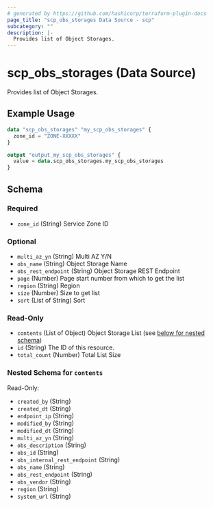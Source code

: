 ```yaml
---
# generated by https://github.com/hashicorp/terraform-plugin-docs
page_title: "scp_obs_storages Data Source - scp"
subcategory: ""
description: |-
  Provides list of Object Storages.
---
```


# scp_obs_storages (Data Source)

Provides list of Object Storages.

## Example Usage

```terraform
data "scp_obs_storages" "my_scp_obs_storages" {
  zone_id = "ZONE-XXXXX"
}

output "output_my_scp_obs_storages" {
  value = data.scp_obs_storages.my_scp_obs_storages
}
```

<!-- schema generated by tfplugindocs -->
## Schema

### Required

- `zone_id` (String) Service Zone ID

### Optional

- `multi_az_yn` (String) Multi AZ Y/N
- `obs_name` (String) Object Storage Name
- `obs_rest_endpoint` (String) Object Storage REST Endpoint
- `page` (Number) Page start number from which to get the list
- `region` (String) Region
- `size` (Number) Size to get list
- `sort` (List of String) Sort

### Read-Only

- `contents` (List of Object) Object Storage List (see [below for nested schema](#nestedatt--contents))
- `id` (String) The ID of this resource.
- `total_count` (Number) Total List Size

<a id="nestedatt--contents"></a>
### Nested Schema for `contents`

Read-Only:

- `created_by` (String)
- `created_dt` (String)
- `endpoint_ip` (String)
- `modified_by` (String)
- `modified_dt` (String)
- `multi_az_yn` (String)
- `obs_description` (String)
- `obs_id` (String)
- `obs_internal_rest_endpoint` (String)
- `obs_name` (String)
- `obs_rest_endpoint` (String)
- `obs_vendor` (String)
- `region` (String)
- `system_url` (String)



